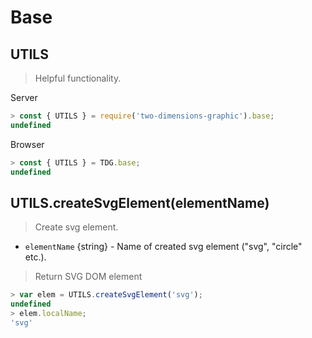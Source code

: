 # Base



## UTILS

> Helpful functionality.

Server
```javascript
> const { UTILS } = require('two-dimensions-graphic').base;
undefined
```

Browser
```javascript
> const { UTILS } = TDG.base;
undefined
```


## UTILS.createSvgElement(elementName)

> Create svg element.

- `elementName` {string} - Name of created svg element ("svg", "circle" etc.).

> Return SVG DOM element

```javascript
> var elem = UTILS.createSvgElement('svg');
undefined
> elem.localName;
'svg'
```
